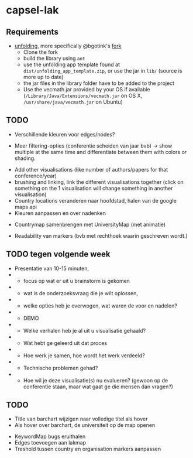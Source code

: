 # capsel-lak

## Requirements

* [unfolding](http://unfoldingmaps.org), more specifically @bgotink's [fork](/bgotink/unfolding)
    * Clone the fork
    * build the library using ```ant```
    * use the unfolding app template found at ```dist/unfolding_app_template.zip```, or use the jar in ```lib/``` (source is more up to date)
    * the jar files in the library folder have to be added to the project
    * Use the vecmath.jar provided by your OS if available (```/Library/Java/Extensions/vecmath.jar``` on OS X, ```/usr/share/java/vecmath.jar``` on Ubuntu)

## TODO

- Verschillende kleuren voor edges/nodes?
+ Meer filtering-opties (conferentie scheiden van jaar bvb) -> show multiple at the same time and differentiate between them with colors or shading. 
- Add other visualisations (like number of authors/papers for that conference/year)
- brushing and linking, link the different visualisations together (click on something on the 1 visualisation will change something in another visualisation)
- Country locations veranderen naar hoofdstad, halen van de google maps api
- Kleuren aanpassen en over nadenken
+ Countrymap samenbrengen met UniversityMap (met animatie)
- Readability van markers (bvb met rechthoek waarin geschreven wordt.)


## TODO tegen volgende week
- Presentatie van 10-15 minuten, 
- - focus op wat er uit u brainstorm is gekomen
- - wat is de onderzoeksvraag die je wilt oplossen, 
- - welke opties heb je overwogen, wat waren de voor en nadelen?
- - DEMO 
- - Welke verhalen heb je al uit u visualisatie gehaald?
- - Wat hebt ge geleerd uit dat proces
- - Hoe werk je samen, hoe wordt het werk verdeeld?
- - Technische problemen gehad? 
- - Hoe wil je deze visualisatie(s) nu evalueren? (gewoon op de conferentie staan, maar wat gaat ge die mensen dan vragen?)


## TODO
+ Title van barchart wijzigen naar volledige titel als hover
+ Als hover over barchart, de universiteit op de map openen
- KeywordMap bugs eruithalen
- Edges toevoegen aan lakmap
- Treshold tussen country en organisation markers aanpassen
